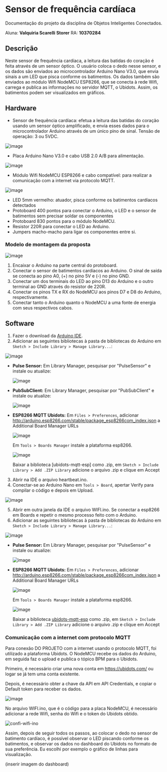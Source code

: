 # Sensor de frequência cardíaca
Documentação do projeto da disciplina de Objetos Inteligentes Conectados.

Aluna: **Valquiria Scarelli Storer**
RA: **10370284**

## Descrição
Neste sensor de frequência cardíaca, a leitura das batidas do coração é feita através de um sensor óptico. O usuário coloca o dedo nesse sensor, e os dados são enviados ao microcontrolador Arduino Nano V3.0, que envia sinais a um LED que pisca conforme os batimentos. Os dados também são enviados ao módulo Wifi NodeMCU ESP8266, que se conecta à rede Wifi, carrega e publica as informações no servidor MQTT, o Ubidots. Assim, os batimentos podem ser visualizados em gráficos.

## Hardware
- Sensor de frequência cardíaca: efetua a leitura das batidas do coração usando um sensor óptico amplificado, e envia esses dados para o microcontrolador Arduino através de um único pino de sinal. Tensão de operação: 3 ou 5VDC.

![image](https://github.com/valquiriastorer/iot-sensor-cardiaco/assets/101532054/618d930a-fa3c-4edb-9793-4ece63f20c6c)

- Placa Arduino Nano V3.0 e cabo USB 2.0 A/B para alimentação.

![image](https://github.com/valquiriastorer/iot-sensor-cardiaco/assets/101532054/d7430a7e-7d15-46dc-ae1d-a80796d61e93)

- Módulo Wifi NodeMCU ESP8266 e cabo compatível: para realizar a comunicação com a internet via protocolo MQTT.

![image](https://github.com/valquiriastorer/iot-sensor-cardiaco/assets/101532054/8a66349a-fd59-400d-829f-9fb73a0532ac)

- LED 5mm vermelho: atuador, pisca conforme os batimentos cardíacos detectados
- Protoboard 400 pontos para conectar o Arduino, o LED  e o sensor de batimentos sem precisar soldar os componentes
- Protoboard 830 pontos para o módulo NodeMCU.
- Resistor 220R para conectar o LED ao Arduino.
- Jumpers macho-macho para ligar os componentes entre si.


### Modelo de montagem da proposta

![image](https://github.com/valquiriastorer/iot-sensor-cardiaco/assets/101532054/1a54951e-27ef-4d90-98c9-f668ccd7cc42)

1. Encaixar o Arduino na parte central do protoboard.
2. Conectar o sensor de batimentos cardíacos ao Arduino. O sinal de saída se conecta ao pino A0, (+) no pino 5V e (-) no pino GND.
3. Conectar um dos terminais do LED ao pino D13 do Arduino e o outro terminal ao GND através do resistor de 220R.
4. Conectar os pinos TX e RX do NodeMCU aos pinos D7 e D8 do Arduino, respectivamente.
5. Conectar tanto o Arduino quanto o NodeMCU a uma fonte de energia com seus respectivos cabos.

## Software
1. Fazer o download da [Arduino IDE](https://www.arduino.cc/en/software).
2.  Adicionar as seguintes bibliotecas à pasta de bibliotecas do Arduino em `Sketch > Include Library > Manage Library...`:

  ![image](https://github.com/valquiriastorer/iot-sensor-cardiaco/assets/101532054/ff7c20a5-5b09-4876-997f-85c263c8dd8d)

  - **Pulse Sensor:** Em Library Manager, pesquisar por "PulseSensor" e instale ou atualize:

     ![image](https://github.com/valquiriastorer/iot-sensor-cardiaco/assets/101532054/127af8b0-809c-44f1-8c30-294bba749a83)

  - **PubSubClient:** Em Library Manager, pesquisar por "PubSubClient" e instale ou atualize:

    ![image](https://github.com/valquiriastorer/iot-sensor-cardiaco/assets/101532054/a405ef80-7b9c-4a04-a112-7d7033ebd718)

  - **ESP8266 MQTT Ubidots:** Em `Files > Preferences`, adicionar http://arduino.esp8266.com/stable/package_esp8266com_index.json a Additional Board Manager URLs

    ![image](https://github.com/valquiriastorer/iot-sensor-cardiaco/assets/101532054/f8811dab-5d84-462e-bf04-76696c47eeee)
    
    Em `Tools > Boards Manager` instale a plataforma esp8266.

    ![image](https://github.com/valquiriastorer/iot-sensor-cardiaco/assets/101532054/5d3a3a1c-0012-4e3b-bf7b-ffe3bb33ffb6)

    Baixar a biblioteca [ubidots-mqtt-esp] como .zip, em `Sketch > Include Library > Add .ZIP Library` adicione o arquivo .zip e clique em Accept 

3. Abrir na IDE o arquivo heartbeat.ino.
4. Conectar-se ao Arduino Nano em `Tools > Board`, apertar Verify para compilar o código e depois em Upload. 

![image](https://github.com/valquiriastorer/iot-sensor-cardiaco/assets/101532054/83fd9b16-6008-4fc2-8886-7b313ac3bb89)

5. Abrir em outra janela da IDE o arquivo WIFI.ino. Se conectar a esp8266 em Boards e repetir o mesmo processo feito com o Arduino.
6. Adicionar as seguintes bibliotecas à pasta de bibliotecas do Arduino em `Sketch > Include Library > Manage Library...`:

  ![image](https://github.com/valquiriastorer/iot-sensor-cardiaco/assets/101532054/ff7c20a5-5b09-4876-997f-85c263c8dd8d)

  - **Pulse Sensor:** Em Library Manager, pesquisar por "PulseSensor" e instale ou atualize:

     ![image](https://github.com/valquiriastorer/iot-sensor-cardiaco/assets/101532054/127af8b0-809c-44f1-8c30-294bba749a83)

  - **ESP8266 MQTT Ubidots:** Em `Files > Preferences`, adicionar http://arduino.esp8266.com/stable/package_esp8266com_index.json a Additional Board Manager URLs

    ![image](https://github.com/valquiriastorer/iot-sensor-cardiaco/assets/101532054/f8811dab-5d84-462e-bf04-76696c47eeee)
    
    Em `Tools > Boards Manager` instale a plataforma esp8266.

    ![image](https://github.com/valquiriastorer/iot-sensor-cardiaco/assets/101532054/5d3a3a1c-0012-4e3b-bf7b-ffe3bb33ffb6)

    Baixar a biblioteca [ubidots-mqtt-esp](https://github.com/ubidots/ubidots-mqtt-esp) como .zip, em `Sketch > Include Library > Add .ZIP Library` adicione o arquivo .zip e clique em Accept 

### Comunicação com a internet com protocolo MQTT
Para conexão DO PROJETO com a internet usando o protocolo MQTT, foi utilizado a plataforma Ubidots. O NodeMCU recebe os dados do Arduino, em seguida faz o upload e publica o tópico BPM para o Ubidots.

Primeiro, é necessário criar uma nova conta em https://ubidots.com/ ou logar se já tem uma conta existente.

Depois, é necessário obter a chave da API em API Credentials, e copiar o Default token para receber os dados.

![image](https://github.com/valquiriastorer/iot-sensor-cardiaco/assets/101532054/44091f7d-8bb4-4bf9-ae35-e65f8ceaf8f3)

No arquivo WIFI.ino, que é o código para a placa NodeMCU, é necessário adicionar a rede Wifi, senha do Wifi e o token do Ubidots obtido.

![confi-wifi-ino](https://github.com/valquiriastorer/iot-sensor-cardiaco/assets/101532054/2e0d5ce8-0a84-42d8-b51f-5bba7656582f)

Assim, depois de seguir todos os passos, ao colocar o dedo no sensor de batimento cardíaco, é possível observar o LED piscando conforme os batimentos, e observar os dados no dashboard do Ubidots no formato de sua preferência. Eu escolhi por exemplo o gráfico de linhas para visualização.

(inserir imagem do dashboard)
